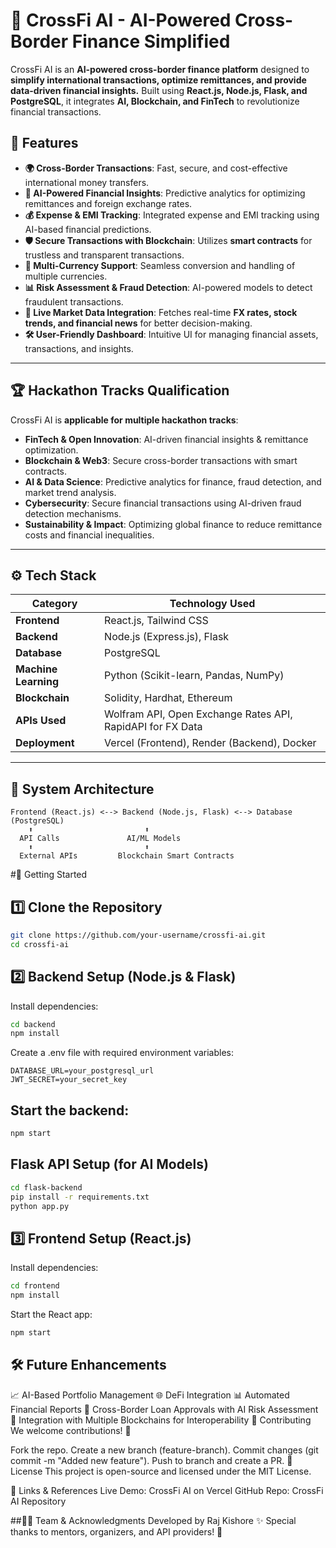 # 🚀 CrossFi AI - AI-Powered Cross-Border Finance Simplified

CrossFi AI is an **AI-powered cross-border finance platform** designed to **simplify international transactions, optimize remittances, and provide data-driven financial insights.** Built using **React.js, Node.js, Flask, and PostgreSQL**, it integrates **AI, Blockchain, and FinTech** to revolutionize financial transactions.

## 🌟 Features

- **🌍 Cross-Border Transactions**: Fast, secure, and cost-effective international money transfers.
- **🤖 AI-Powered Financial Insights**: Predictive analytics for optimizing remittances and foreign exchange rates.
- **💰 Expense & EMI Tracking**: Integrated expense and EMI tracking using AI-based financial predictions.
- **🛡️ Secure Transactions with Blockchain**: Utilizes **smart contracts** for trustless and transparent transactions.
- **🔄 Multi-Currency Support**: Seamless conversion and handling of multiple currencies.
- **📊 Risk Assessment & Fraud Detection**: AI-powered models to detect fraudulent transactions.
- **📡 Live Market Data Integration**: Fetches real-time **FX rates, stock trends, and financial news** for better decision-making.
- **🛠️ User-Friendly Dashboard**: Intuitive UI for managing financial assets, transactions, and insights.

---

## 🏆 Hackathon Tracks Qualification  

CrossFi AI is **applicable for multiple hackathon tracks**:
- **FinTech & Open Innovation**: AI-driven financial insights & remittance optimization.
- **Blockchain & Web3**: Secure cross-border transactions with smart contracts.
- **AI & Data Science**: Predictive analytics for finance, fraud detection, and market trend analysis.
- **Cybersecurity**: Secure financial transactions using AI-driven fraud detection mechanisms.
- **Sustainability & Impact**: Optimizing global finance to reduce remittance costs and financial inequalities.

---

## ⚙️ Tech Stack

| **Category**    | **Technology Used** |
|----------------|--------------------|
| **Frontend**   | React.js, Tailwind CSS |
| **Backend**    | Node.js (Express.js), Flask |
| **Database**   | PostgreSQL |
| **Machine Learning** | Python (Scikit-learn, Pandas, NumPy) |
| **Blockchain** | Solidity, Hardhat, Ethereum |
| **APIs Used**  | Wolfram API, Open Exchange Rates API, RapidAPI for FX Data |
| **Deployment** | Vercel (Frontend), Render (Backend), Docker |

---

## 🎯 System Architecture

```plaintext
Frontend (React.js) <--> Backend (Node.js, Flask) <--> Database (PostgreSQL)
    ⬆️                         ⬆️
  API Calls               AI/ML Models
    ⬆️                         ⬆️
  External APIs         Blockchain Smart Contracts
```
#🚀 Getting Started
## 1️⃣ Clone the Repository
```bash
git clone https://github.com/your-username/crossfi-ai.git
cd crossfi-ai
```
## 2️⃣ Backend Setup (Node.js & Flask)
Install dependencies:
```bash
cd backend
npm install
```
Create a .env file with required environment variables:
```plaintext
DATABASE_URL=your_postgresql_url
JWT_SECRET=your_secret_key
```
## Start the backend:
```bash
npm start
```
## Flask API Setup (for AI Models)
```bash 
cd flask-backend
pip install -r requirements.txt
python app.py
```
## 3️⃣ Frontend Setup (React.js)
Install dependencies:
```bash
cd frontend
npm install
```
Start the React app:
```bash
npm start
```
## 🛠️ Future Enhancements
📈 AI-Based Portfolio Management
🌐 DeFi Integration
📊 Automated Financial Reports
🏦 Cross-Border Loan Approvals with AI Risk Assessment
🔗 Integration with Multiple Blockchains for Interoperability
🤝 Contributing
We welcome contributions! 🚀

Fork the repo.
Create a new branch (feature-branch).
Commit changes (git commit -m "Added new feature").
Push to branch and create a PR.
📜 License
This project is open-source and licensed under the MIT License.

🔗 Links & References
Live Demo: CrossFi AI on Vercel
GitHub Repo: CrossFi AI Repository

##👨‍💻 Team & Acknowledgments
Developed by Raj Kishore ✨
Special thanks to mentors, organizers, and API providers! 🚀
